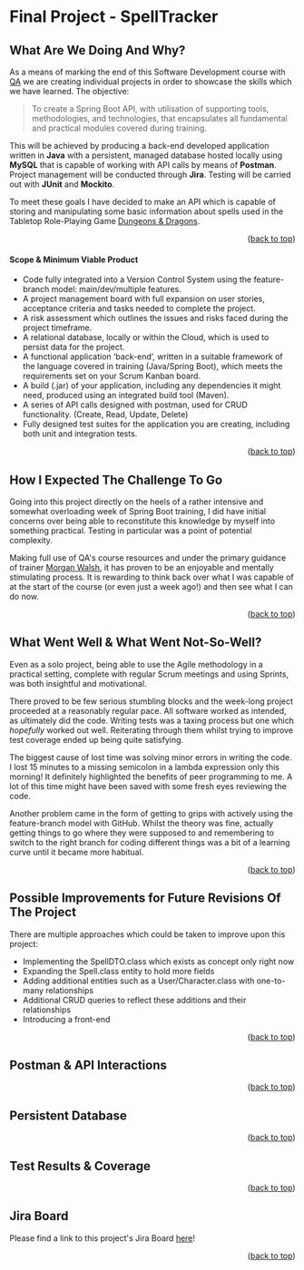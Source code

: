 # Final Project - SpellTracker

## What Are We Doing And Why?
As a means of marking the end of this Software Development course with [QA](https://www.qa.com/) we are creating individual projects in order to showcase the skills which we have learned. The objective:

>To create a Spring Boot API, with utilisation of supporting tools, methodologies, and technologies, that encapsulates all fundamental and practical modules covered during training.

This will be achieved by producing a back-end developed application written in **Java** with a persistent, managed database hosted locally using **MySQL** that is capable of working with API calls by means of **Postman**. Project management will be conducted through **Jira**. Testing will be carried out with **JUnit** and **Mockito**.

To meet these goals I have decided to make an API which is capable of storing and manipulating some basic information about spells used in the Tabletop Role-Playing Game [Dungeons & Dragons](https://dnd.wizards.com/dungeons-and-dragons/what-is-dd).

<p align="right">(<a href="#top">back to top</a>)</p>

#### Scope & Minimum Viable Product
* Code fully integrated into a Version Control System using the feature-branch model: main/dev/multiple features.
* A project management board with full expansion on user stories, acceptance criteria and tasks needed to complete the project.
* A risk assessment which outlines the issues and risks faced during the project timeframe.
*	A relational database, locally or within the Cloud, which is used to persist data for the project. 
*	A functional application ‘back-end’, written in a suitable framework of the language covered in training (Java/Spring Boot), which meets the requirements set on your Scrum Kanban board.
*	A build (.jar) of your application, including any dependencies it might need, produced using an integrated build tool (Maven).
*	A series of API calls designed with postman, used for CRUD functionality. (Create, Read, Update, Delete)
*	Fully designed test suites for the application you are creating, including both unit and integration tests.

<p align="right">(<a href="#top">back to top</a>)</p>

## How I Expected The Challenge To Go
Going into this project directly on the heels of a rather intensive and somewhat overloading week of Spring Boot training, I did have initial concerns over being able to reconstitute this knowledge by myself into something practical. Testing in particular was a point of potential complexity. 

Making full use of QA's course resources and under the primary guidance of trainer [Morgan Walsh](https://github.com/MrWalshyType2), it has proven to be an enjoyable and mentally stimulating process. It is rewarding to think back over what I was capable of at the start of the course (or even just a week ago!) and then see what I can do now.

<p align="right">(<a href="#top">back to top</a>)</p>

## What Went Well & What Went Not-So-Well?

Even as a solo project, being able to use the Agile methodology in a practical setting, complete with regular Scrum meetings and using Sprints, was both insightful and motivational.

There proved to be few serious stumbling blocks and the week-long project proceeded at a reasonably regular pace. All software worked as intended, as ultimately did the code. Writing tests was a taxing process but one which *hopefully* worked out well. Reiterating through them whilst trying to improve test coverage ended up being quite satisfying.

The biggest cause of lost time was solving minor errors in writing the code. I lost 15 minutes to a missing semicolon in a lambda expression only this morning! It definitely highlighted the benefits of peer programming to me. A lot of this time might have been saved with some fresh eyes reviewing the code.

Another problem came in the form of getting to grips with actively using the feature-branch model with GitHub. Whilst the theory was fine, actually getting things to go where they were supposed to and remembering to switch to the right branch for coding different things was a bit of a learning curve until it became more habitual.

<p align="right">(<a href="#top">back to top</a>)</p>

## Possible Improvements for Future Revisions Of The Project

There are multiple approaches which could be taken to improve upon this project:

* Implementing the SpellDTO.class which exists as concept only right now
* Expanding the Spell.class entity to hold more fields
* Adding additional entities such as a User/Character.class with one-to-many relationships
* Additional CRUD queries to reflect these additions and their relationships
* Introducing a front-end

<p align="right">(<a href="#top">back to top</a>)</p>

## Postman & API Interactions

<p align="right">(<a href="#top">back to top</a>)</p>

## Persistent Database

<p align="right">(<a href="#top">back to top</a>)</p>

## Test Results & Coverage

<p align="right">(<a href="#top">back to top</a>)</p>

## Jira Board

Please find a link to this project's Jira Board [here](https://joshoc.atlassian.net/jira/software/projects/QFP/boards/2)!

<p align="right">(<a href="#top">back to top</a>)</p>
